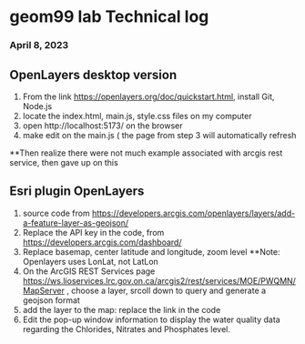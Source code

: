# geom99 lab Technical log
### April 8, 2023
## OpenLayers desktop version
1. From the link https://openlayers.org/doc/quickstart.html, install Git, Node.js
2. locate the index.html, main.js, style.css files on my computer
3. open http://localhost:5173/ on the browser
4. make edit on the main.js ( the page from step 3 will automatically refresh 

 **Then realize there were not much example associated with arcgis rest service, then gave up on this

## Esri plugin OpenLayers
1. source code from https://developers.arcgis.com/openlayers/layers/add-a-feature-layer-as-geojson/
2. Replace the API key in the code, from https://developers.arcgis.com/dashboard/
3. Replace basemap, center latitude and longitude, zoom level
**Note: Openlayers uses LonLat, not LatLon
5. On the ArcGIS REST Services page https://ws.lioservices.lrc.gov.on.ca/arcgis2/rest/services/MOE/PWQMN/MapServer , choose a layer, srcoll down to query and generate a geojson format
6. add the layer to the map: replace the link in the code
7. Edit the pop-up window information to display the water quality data regarding the Chlorides, Nitrates and Phosphates level.

